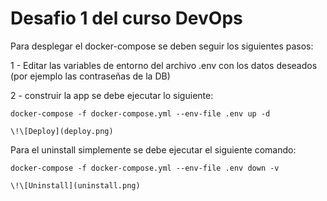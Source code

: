 # Desafio 1 del curso DevOps

Para desplegar el docker-compose se deben seguir los siguientes pasos:

1 - Editar las variables de entorno del archivo .env con los datos deseados (por ejemplo las contraseñas de la DB)

2 - construir la app se debe ejecutar lo siguiente:

    docker-compose -f docker-compose.yml --env-file .env up -d
    
    \!\[Deploy](deploy.png)
    

Para el uninstall simplemente se debe ejecutar el siguiente comando:

    docker-compose -f docker-compose.yml --env-file .env down -v

    \!\[Uninstall](uninstall.png)     
